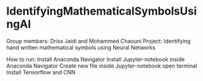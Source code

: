 # IdentifyingMathematicalSymbolsUsingAI

Group members: Driss Jaidi and Mohammed Chaouni
Project: Identifying hand written mathematical symbols using Neural Networks

How to run:
Install Anaconda Navigator
Install Jupyter-notebook inside Anaconda Navigator
Create new file inside Jupyter-notebook
open terminal 
Install Tensorflow and CNN


